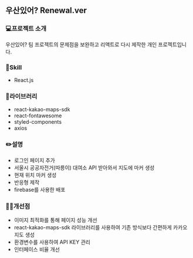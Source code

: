 ## 우산있어? Renewal.ver

### 💻프로젝트 소개
우산있어? 팀 프로젝트의 문제점을 보완하고 리액트로 다시 제작한 개인 프로젝트입니다.

### 📒Skill
- React.js

### 📗라이브러리
- react-kakao-maps-sdk
- react-fontawesome
- styled-components
- axios

### ✏️설명
- 로그인 페이지 추가
- 서울시 공공자전거(따릉이) 대여소 API 받아와서 지도에 마커 생성
- 현재 위치 마커 생성
- 반응형 제작
- firebase를 사용한 배포

### 👨‍💻개선점
- 이미지 최적화를 통해 페이지 성능 개선
- react-kakao-maps-sdk 라이브러리를 사용하여 기존 방식보다 간편하게 카카오 지도 생성
- 환경변수를 사용하여 API KEY 관리
- 인터페이스 비율 개선
